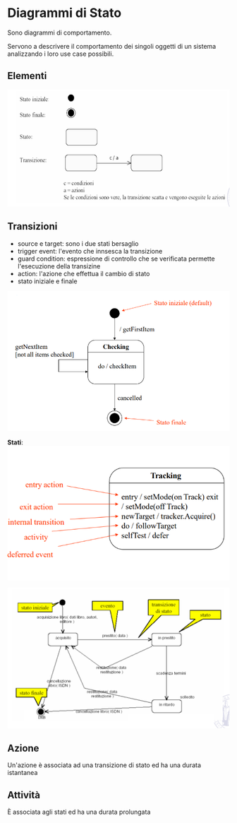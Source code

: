 # Diagrammi di Stato

Sono diagrammi di comportamento.

Servono a descrivere il comportamento dei singoli oggetti di un sistema analizzando i loro use case possibili.



## Elementi

![elementi](imgs/elementi.png)



## Transizioni

* source e target: sono i due stati bersaglio
* trigger event: l'evento che innsesca la transizione
* guard condition: espressione di controllo che se verificata permette l'esecuzione della transizine
* action: l'azione che effettua il cambio di stato
* stato iniziale e finale

![stato](imgs/stato.png)

**Stati**: ![stati](imgs/stati.png)

![esempio_stati](imgs/esempio_stati.png)



## Azione

Un'azione è associata ad una transizione di stato ed ha una durata istantanea

## Attività

È associata agli stati ed ha una durata prolungata



